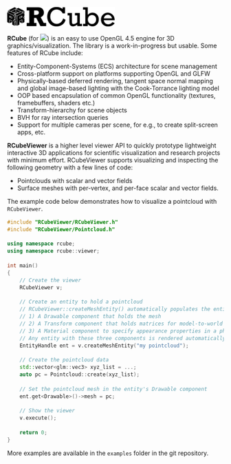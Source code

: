 <img src="misc/rcube_logo.png" alt="RCube" width="250"/>


**RCube** (for <img src="https://render.githubusercontent.com/render/math?math=\mathbb{R}^3">) is an easy to use OpenGL 4.5 engine for 3D graphics/visualization. The library is a work-in-progress but usable. Some features of RCube include:

- Entity-Component-Systems (ECS) architecture for scene management
- Cross-platform support on platforms supporting OpenGL and GLFW
- Physically-based deferred rendering, tangent space normal mapping and global image-based lighting with the Cook-Torrance lighting model
- OOP based encapsulation of common OpenGL functionality (textures, framebuffers, shaders etc.)
- Transform-hierarchy for scene objects
- BVH for ray intersection queries
- Support for multiple cameras per scene, for e.g., to create split-screen apps, etc.

**RCubeViewer** is a higher level viewer API to quickly prototype lightweight interactive 3D applications for scientific visualization and research projects with minimum effort. RCubeViewer supports visualizing and inspecting the following geometry with a few lines of code:

- Pointclouds with scalar and vector fields
- Surface meshes with per-vertex, and per-face scalar and vector fields.

The example code below demonstrates how to visualize a pointcloud with `RCubeViewer`.
```cpp
#include "RCubeViewer/RCubeViewer.h"
#include "RCubeViewer/Pointcloud.h"

using namespace rcube;
using namespace rcube::viewer;

int main()
{
    // Create the viewer
    RCubeViewer v;

    // Create an entity to hold a pointcloud
    // RCubeViewer::createMeshEntity() automatically populates the entity with three components:
    // 1) A Drawable component that holds the mesh
    // 2) A Transform component that holds matrices for model-to-world transformation and possibly transform hierarchies
    // 3) A Material component to specify appearance properties in a physically-based manner
    // Any entity with these three components is rendered automatically by RCube's RenderSystem
    EntityHandle ent = v.createMeshEntity("my pointcloud");

    // Create the pointcloud data
    std::vector<glm::vec3> xyz_list = ...;
    auto pc = Pointcloud::create(xyz_list);

    // Set the pointcloud mesh in the entity's Drawable component
    ent.get<Drawable>()->mesh = pc;

    // Show the viewer
    v.execute();

    return 0;
}
```

More examples are available in the `examples` folder in the git repository.
